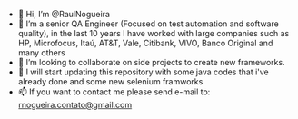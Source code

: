 - 👋 Hi, I’m @RaulNogueira
- 👀 I’m a senior QA Engineer (Focused on test automation and software quality), in the last 10 years I have worked with large companies such as HP, Microfocus, Itaú, AT&T, Vale, Citibank, VIVO, Banco Original and many others 
- 💞️ I’m looking to collaborate on side projects to create new frameworks.
- 🌱 I will start updating this repository with some java codes that i've already done and some new selenium framworks
- 📫 If you want to contact me please send e-mail to: rnogueira.contato@gmail.com

<!---
RaulNogueira/RaulNogueira is a ✨ special ✨ repository because its `README.md` (this file) appears on your GitHub profile.
You can click the Preview link to take a look at your changes.
--->
